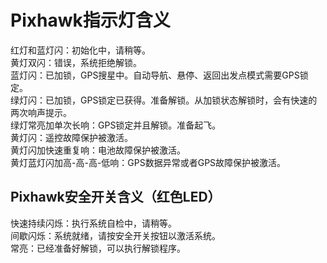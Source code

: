 # Pixhawk指示灯含义

红灯和蓝灯闪：初始化中，请稍等。  
黄灯双闪：错误，系统拒绝解锁。  
蓝灯闪：已加锁，GPS搜星中。自动导航、悬停、返回出发点模式需要GPS锁定。  
绿灯闪：已加锁，GPS锁定已获得。准备解锁。从加锁状态解锁时，会有快速的两次响声提示。  
绿灯常亮加单次长响：GPS锁定并且解锁。准备起飞。  
黄灯闪：遥控故障保护被激活。  
黄灯闪加快速重复响：电池故障保护被激活。  
黄灯蓝灯闪加高-高-高-低响：GPS数据异常或者GPS故障保护被激活。  

## Pixhawk安全开关含义（红色LED）

快速持续闪烁：执行系统自检中，请稍等。  
间歇闪烁：系统就绪，请按安全开关按钮以激活系统。  
常亮：已经准备好解锁，可以执行解锁程序。  
